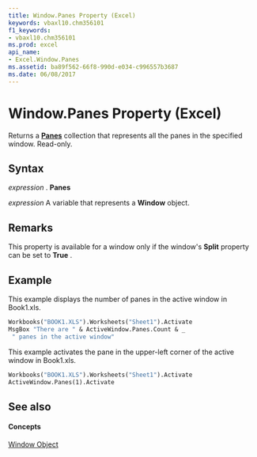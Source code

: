 ```yaml
---
title: Window.Panes Property (Excel)
keywords: vbaxl10.chm356101
f1_keywords:
- vbaxl10.chm356101
ms.prod: excel
api_name:
- Excel.Window.Panes
ms.assetid: ba89f562-66f8-990d-e034-c996557b3687
ms.date: 06/08/2017
---
```



# Window.Panes Property (Excel)

Returns a  **[Panes](panes-object-excel.md)** collection that represents all the panes in the specified window. Read-only.


## Syntax

 _expression_ . **Panes**

 _expression_ A variable that represents a **Window** object.


## Remarks

This property is available for a window only if the window's  **Split** property can be set to **True** .


## Example

This example displays the number of panes in the active window in Book1.xls.


```vb
Workbooks("BOOK1.XLS").Worksheets("Sheet1").Activate 
MsgBox "There are " & ActiveWindow.Panes.Count & _ 
 " panes in the active window"
```

This example activates the pane in the upper-left corner of the active window in Book1.xls.




```vb
Workbooks("BOOK1.XLS").Worksheets("Sheet1").Activate 
ActiveWindow.Panes(1).Activate
```


## See also


#### Concepts


[Window Object](window-object-excel.md)

